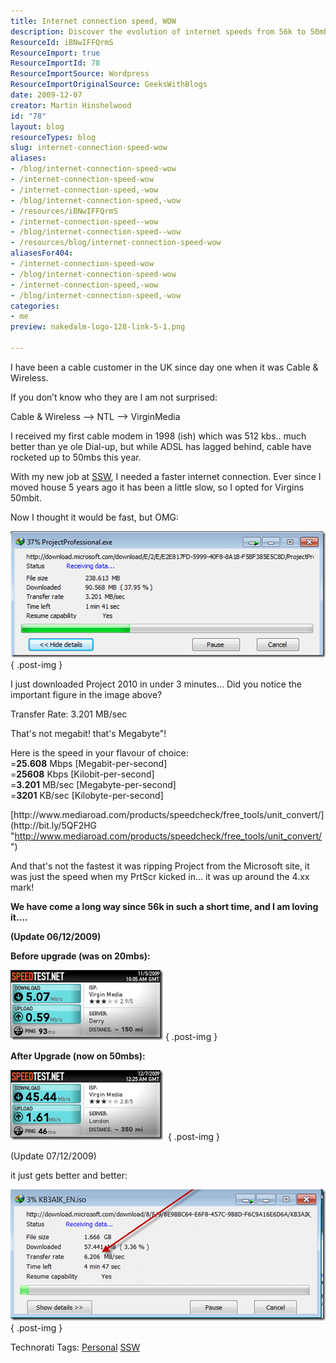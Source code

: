 ```yaml
---
title: Internet connection speed, WOW
description: Discover the evolution of internet speeds from 56k to 50mbs! Join Martin Hinshelwood as he shares his experience with faster connections and downloads.
ResourceId: iBNwIFFQrmS
ResourceImport: true
ResourceImportId: 78
ResourceImportSource: Wordpress
ResourceImportOriginalSource: GeeksWithBlogs
date: 2009-12-07
creator: Martin Hinshelwood
id: "78"
layout: blog
resourceTypes: blog
slug: internet-connection-speed-wow
aliases:
- /blog/internet-connection-speed-wow
- /internet-connection-speed-wow
- /internet-connection-speed,-wow
- /blog/internet-connection-speed,-wow
- /resources/iBNwIFFQrmS
- /internet-connection-speed--wow
- /blog/internet-connection-speed--wow
- /resources/blog/internet-connection-speed-wow
aliasesFor404:
- /internet-connection-speed-wow
- /blog/internet-connection-speed-wow
- /internet-connection-speed,-wow
- /blog/internet-connection-speed,-wow
categories:
- me
preview: nakedalm-logo-128-link-5-1.png

---
```

I have been a cable customer in the UK since day one when it was Cable & Wireless.

If you don’t know who they are I am not surprised:

Cable & Wireless –> NTL –> VirginMedia

I received my first cable modem in 1998 (ish) which was 512 kbs.. much better than ye ole Dial-up, but while ADSL has lagged behind, cable have rocketed up to 50mbs this year.

With my new job at [SSW](http://bit.ly/5oZrwI "SSW - Sydney's Leading Custom Software Consultants - .NET, SQL Server, Web, Windows and SharePoint and Database Development")[](http://ssw.com.au "SSW - Sydney's Leading Custom Software Consultants - .NET, SQL Server, Web, Windows and SharePoint and Database Development"), I needed a faster internet connection. Ever since I moved house 5 years ago it has been a little slow, so I opted for Virgins 50mbit.

Now I thought it would be fast, but OMG:

[![image](images/Speed_A1AE-image_thumb-3-4.png)](http://blog.hinshelwood.com/files/2011/05/GWB-WindowsLiveWriter-Speed_A1AE-image_2.png)
{ .post-img }

I just downloaded Project 2010 in under 3 minutes… Did you notice the important figure in the image above?

Transfer Rate: 3.201 MB/sec

That's not megabit! that's Megabyte"!

Here is the speed in your flavour of choice:  
\=**25.608** Mbps \[Megabit-per-second\]  
\=**25608** Kbps \[Kilobit-per-second\]  
\=**3.201** MB/sec \[Megabyte-per-second\]  
\=**3201** KB/sec \[Kilobyte-per-second\]

[](http://www.mediaroad.com/products/speedcheck/free_tools/unit_convert/ "http://www.mediaroad.com/products/speedcheck/free_tools/unit_convert/")[http://www.mediaroad.com/products/speedcheck/free_tools/unit_convert/](http://bit.ly/5QF2HG "http://www.mediaroad.com/products/speedcheck/free_tools/unit_convert/")

And that's not the fastest it was ripping Project from the Microsoft site, it was just the speed when my PrtScr kicked in… it was up around the 4.xx mark!

**We have come a long way since 56k in such a short time, and I am loving it….**

**(Update 06/12/2009)**

**Before upgrade (was on 20mbs):**

[![SpeedTest.net Before (2)](images/Speed_A1AE-SpeedTest.net-Before-2_thumb-4-5.png)](http://blog.hinshelwood.com/files/2011/05/GWB-WindowsLiveWriter-Speed_A1AE-SpeedTest.net-Before-2_2.png)
{ .post-img }

**After Upgrade (now on 50mbs):**

[![644659208](images/Speed_A1AE-644659208_thumb-1-2.png)](http://blog.hinshelwood.com/files/2011/05/GWB-WindowsLiveWriter-Speed_A1AE-644659208_2.png) 
{ .post-img }

(Update 07/12/2009)

it just gets better and better:

[![image](images/Speed_A1AE-image_thumb_1-2-3.png)](http://blog.hinshelwood.com/files/2011/05/GWB-WindowsLiveWriter-Speed_A1AE-image_4.png)
{ .post-img }

Technorati Tags: [Personal](http://technorati.com/tags/Personal) [SSW](http://technorati.com/tags/SSW)
